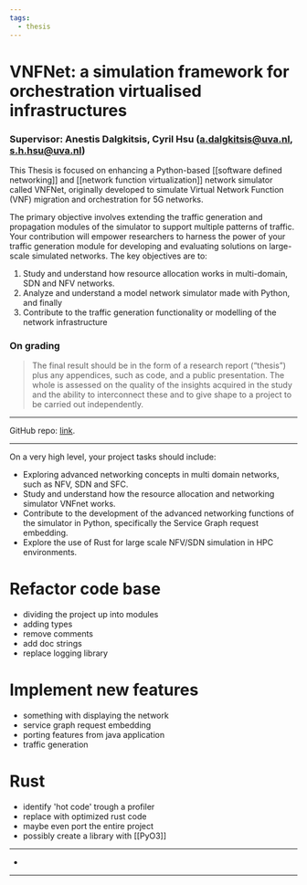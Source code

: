 ```yaml
---
tags:
  - thesis
---
```

# VNFNet: a simulation framework for orchestration virtualised infrastructures

### Supervisor: Anestis Dalgkitsis, Cyril Hsu (a.dalgkitsis@uva.nl, s.h.hsu@uva.nl)

This Thesis is focused on enhancing a Python-based [[software defined networking]] and [[network function virtualization]] network simulator called VNFNet, originally developed to simulate Virtual Network Function (VNF) migration and orchestration for 5G networks.

The primary objective involves extending the traffic generation and propagation modules of the simulator to support multiple patterns of traffic. Your contribution will empower researchers to harness the power of your traffic generation module for developing and evaluating solutions on large-scale simulated networks. The key objectives are to:

1. Study and understand how resource allocation works in multi-domain, SDN and NFV networks.
2. Analyze and understand a model network simulator made with Python, and finally
3. Contribute to the traffic generation functionality or modelling of the network infrastructure

### On grading
>The final result should be in the form of a research report (“thesis”) plus any appendices, such as code, and a public presentation. The whole is assessed on the quality of the insights acquired in the study and the ability to interconnect these and to give shape to a project to be carried out independently.

---

GitHub repo: [link](https://github.com/anestisdalgkitsis/vnfnet/tree/main).

---
On a very high level, your project tasks should include:

- Exploring advanced networking concepts in multi domain networks, such as NFV, SDN and SFC.
- Study and understand how the resource allocation and networking simulator VNFnet works.
- Contribute to the development of the advanced networking functions of the simulator in Python, specifically the Service Graph request embedding.
- Explore the use of Rust for large scale NFV/SDN simulation in HPC environments.

# Refactor code base
- dividing the project up into modules
- adding types
- remove comments
- add doc strings
- replace logging library

# Implement new features
- something with displaying the network
- service graph request embedding
- porting features from java application
- traffic generation

# Rust
- identify 'hot code' trough a profiler
- replace with optimized rust code
- maybe even port the entire project
- possibly create a library with [[PyO3]]

---

- 

---
